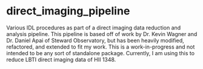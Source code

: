 # direct_imaging_pipeline
Various IDL procedures as part of a direct imaging data reduction and analysis pipeline. This pipeline is based off of work by Dr. Kevin Wagner and Dr. Daniel Apai of Steward Observatory, but has been heavily modified, refactored, and extended to fit my work. This is a work-in-progress and not intended to be any sort of standalone package. Currently, I am using this to reduce LBTI direct imaging data of HII 1348.
